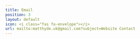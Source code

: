 ```yaml
---
title: Email
position: 3
layout: default
icon: <i class="fas fa-envelope"></i>
url: mailto:matthyde.uk@gmail.com?subject=Website Contact
---
```


